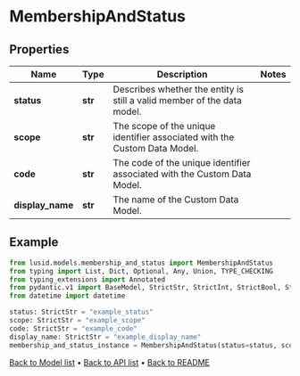 # MembershipAndStatus

## Properties
Name | Type | Description | Notes
------------ | ------------- | ------------- | -------------
**status** | **str** | Describes whether the entity is still a valid member of the data model. | 
**scope** | **str** | The scope of the unique identifier associated with the Custom Data Model. | 
**code** | **str** | The code of the unique identifier associated with the Custom Data Model. | 
**display_name** | **str** | The name of the Custom Data Model. | 
## Example

```python
from lusid.models.membership_and_status import MembershipAndStatus
from typing import List, Dict, Optional, Any, Union, TYPE_CHECKING
from typing_extensions import Annotated
from pydantic.v1 import BaseModel, StrictStr, StrictInt, StrictBool, StrictFloat, StrictBytes, Field, validator, ValidationError, conlist, constr
from datetime import datetime

status: StrictStr = "example_status"
scope: StrictStr = "example_scope"
code: StrictStr = "example_code"
display_name: StrictStr = "example_display_name"
membership_and_status_instance = MembershipAndStatus(status=status, scope=scope, code=code, display_name=display_name)

```

[Back to Model list](../README.md#documentation-for-models) &#8226; [Back to API list](../README.md#documentation-for-api-endpoints) &#8226; [Back to README](../README.md)

